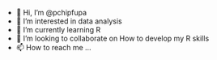 - 👋 Hi, I’m @pchipfupa
- 👀 I’m interested in data analysis
- 🌱 I’m currently learning R
- 💞️ I’m looking to collaborate on How to develop my R skills
- 📫 How to reach me ...

<!---
pchipfupa/pchipfupa is a ✨ special ✨ repository because its `README.md` (this file) appears on your GitHub profile.
You can click the Preview link to take a look at your changes.
--->

